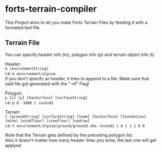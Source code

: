 # forts-terrain-compiler

This Project aims to let you make Forts Terrain Files by feeding it with a formated text file.

## Terrain File
You can specify header info (m), polygon info (p) and terrain object info (t).<br/>

Header:<br/>
``m [enironmentString]``<br/>
i.e: ``m environment/alpine``<br/>
if you don't specify an header, it tries to append to a file. Make sure that said file got generated with the "-nf" Flag! <br/>

Polygon:<br/>
``p [x] [y] [hasSurface] [surfaceString]``<br/>
i.e: ``p 0 -1000 1 rocks01``<br/>

Terrain:<br/>
``t [groundString] [surfaceString] [team] [hasSurface] [foundation] [mine] [windfloor] [viewfloor] [nodraw]``<br/>
i.e: ``t environment/alpine/ground/ground1.dds rocks01 1 0 1 1 1 0 0``<br/>

Note that the Terrain gets defined by the preceding polygon list.<br/>
Also it doesn't matter how many header lines you write, the last one will get applyed
